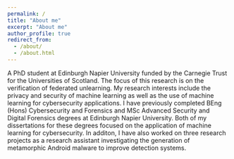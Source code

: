 ```yaml
---
permalink: /
title: "About me"
excerpt: "About me"
author_profile: true
redirect_from: 
  - /about/
  - /about.html
---
```


A PhD student at Edinburgh Napier University funded by the Carnegie Trust for the Universities of Scotland.  The focus of this research is on the verification of federated unlearning.   My research interests include the privacy and security of machine learning as well as the use of machine learning for cybersecurity applications.  I have previously completed BEng (Hons) Cybersecurity and Forensics and MSc Advanced Security and Digital Forensics degrees at Edinburgh Napier University.  Both of my dissertations for these degrees focused on the application of machine learning for cybersecurity.  In additon, I have also worked on three research projects as a research assistant investigating the generation of metamorphic Android malware to improve detection systems.
